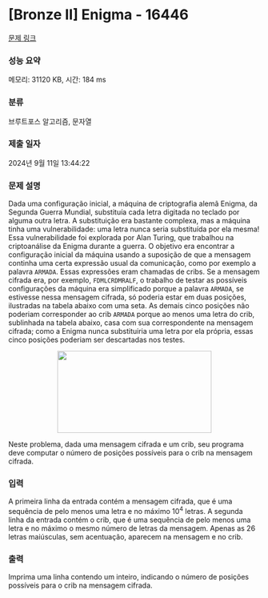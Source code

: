 # [Bronze II] Enigma - 16446 

[문제 링크](https://www.acmicpc.net/problem/16446) 

### 성능 요약

메모리: 31120 KB, 시간: 184 ms

### 분류

브루트포스 알고리즘, 문자열

### 제출 일자

2024년 9월 11일 13:44:22

### 문제 설명

<p>Dada uma configuração inicial, a máquina de criptografia alemã Enigma, da Segunda Guerra Mundial, substituía cada letra digitada no teclado por alguma outra letra. A substituição era bastante complexa, mas a máquina tinha uma vulnerabilidade: uma letra nunca seria substituída por ela mesma! Essa vulnerabilidade foi explorada por Alan Turing, que trabalhou na criptoanálise da Enigma durante a guerra. O objetivo era encontrar a configuração inicial da máquina usando a suposição de que a mensagem continha uma certa expressão usual da comunicação, como por exemplo a palavra <code>ARMADA</code>. Essas expressões eram chamadas de cribs. Se a mensagem cifrada era, por exemplo, <code>FDMLCRDMRALF</code>, o trabalho de testar as possíveis configurações da máquina era simplificado porque a palavra <code>ARMADA</code>, se estivesse nessa mensagem cifrada, só poderia estar em duas posições, ilustradas na tabela abaixo com uma seta. As demais cinco posições não poderiam corresponder ao crib <code>ARMADA</code> porque ao menos uma letra do crib, sublinhada na tabela abaixo, casa com sua correspondente na mensagem cifrada; como a Enigma nunca substituiria uma letra por ela própria, essas cinco posições poderiam ser descartadas nos testes.</p>

<p style="text-align: center;"><img alt="" src="" style="width: 308px; height: 164px;"></p>

<p>Neste problema, dada uma mensagem cifrada e um crib, seu programa deve computar o número de posições possíveis para o crib na mensagem cifrada.</p>

### 입력 

 <p>A primeira linha da entrada contém a mensagem cifrada, que é uma sequência de pelo menos uma letra e no máximo 10<sup>4</sup> letras. A segunda linha da entrada contém o crib, que é uma sequência de pelo menos uma letra e no máximo o mesmo número de letras da mensagem. Apenas as 26 letras maiúsculas, sem acentuação, aparecem na mensagem e no crib.</p>

### 출력 

 <p>Imprima uma linha contendo um inteiro, indicando o número de posições possíveis para o crib na mensagem cifrada.</p>

